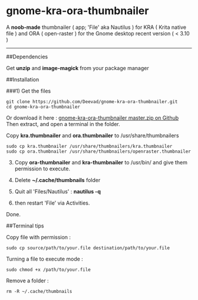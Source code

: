 gnome-kra-ora-thumbnailer
=========================

A **noob-made** thumbnailer ( app; 'File' aka Nautilus ) for KRA ( Krita native file ) and ORA ( open-raster ) for the Gnome desktop recent version ( &lt; 3.10 )   

___

##Dependencies

Get **unzip** and **image-magick** from your package manager

##Installation

###1)
Get the files
```
git clone https://github.com/Deevad/gnome-kra-ora-thumbnailer.git
cd gnome-kra-ora-thumbnailer
```
Or download it here :  [ gnome-kra-ora-thumbnailer master.zip on Github](https://github.com/Deevad/gnome-kra-ora-thumbnailer/archive/master.zip)
Then extract, and open a terminal in the folder. 

Copy **kra.thumbnailer** and **ora.thumbnailer** to /usr/share/thumbnailers

```
sudo cp kra.thumbnailer /usr/share/thumbnailers/kra.thumbnailer 
sudo cp ora.thumbnailer /usr/share/thumbnailers/openraster.thumbnailer 
```

3. Copy **ora-thumbnailer** and **kra-thumbnailer** to /usr/bin/ and give them permission to execute. 


4. Delete **~/.cache/thumbnails** folder 

5. Quit all 'Files/Nautilus' : **nautilus -q**

6. then restart 'File' via Activities.

Done.

##Terminal tips

Copy file with permission :
```
sudo cp source/path/to/your.file destination/path/to/your.file 
```

Turning a file to execute mode :
```
sudo chmod +x /path/to/your.file
```

Remove a folder :
```
rm -R ~/.cache/thumbnails
```
